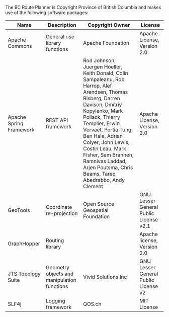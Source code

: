 The BC Route Planner is Copyright Province of British Columbia and makes use of the following software packages:

Name | Description | Copyright Owner | License
--- | --- | --- | ---
Apache Commons | General use library functions | Apache Foundation |	Apache License, Version 2.0
Apache Spring Framework | REST API framework | Rod Johnson, Juergen Hoeller, Keith Donald, Colin Sampaleanu, Rob Harrop, Alef Arendsen, Thomas Risberg, Darren Davison, Dmitriy Kopylenko, Mark Pollack, Thierry Templier, Erwin Vervaet, Portia Tung, Ben Hale, Adrian Colyer, John Lewis, Costin Leau, Mark Fisher, Sam Brannen, Ramnivas Laddad, Arjen Poutsma, Chris Beams, Tareq Abedrabbo, Andy Clement  | Apache License, Version 2.0
GeoTools	| Coordinate re-projection | Open Source Geospatial Foundation |	GNU Lesser General Public License v2.1
GraphHopper | Routing library |  | Apache license, Version 2.0
JTS Topology Suite | Geometry objects and manipulation functions | Vivid Solutions Inc |	GNU Lesser General Public License v2
SLF4j |	Logging framework |	QOS.ch | MIT License
